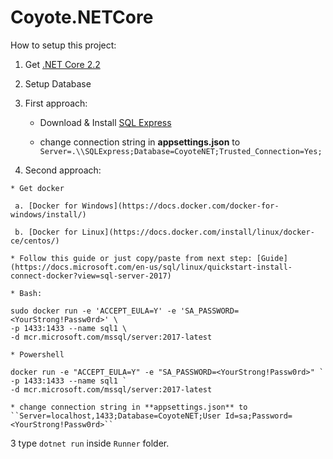 # Coyote.NETCore


How to setup this project:

1. Get [.NET Core 2.2](https://dotnet.microsoft.com/download/dotnet-core/2.2)

2. Setup Database

 1. First approach: 
    * Download & Install [SQL Express](https://www.microsoft.com/pl-pl/sql-server/sql-server-editions-express)

    * change connection string in **appsettings.json** to ``Server=.\\SQLExpress;Database=CoyoteNET;Trusted_Connection=Yes;``

    

  2. Second approach:
  
    * Get docker

     a. [Docker for Windows](https://docs.docker.com/docker-for-windows/install/)

     b. [Docker for Linux](https://docs.docker.com/install/linux/docker-ce/centos/)

    * Follow this guide or just copy/paste from next step: [Guide](https://docs.microsoft.com/en-us/sql/linux/quickstart-install-connect-docker?view=sql-server-2017)

	* Bash:

	sudo docker run -e 'ACCEPT_EULA=Y' -e 'SA_PASSWORD=<YourStrong!Passw0rd>' \
	-p 1433:1433 --name sql1 \
	-d mcr.microsoft.com/mssql/server:2017-latest

	* Powershell

	docker run -e "ACCEPT_EULA=Y" -e "SA_PASSWORD=<YourStrong!Passw0rd>" `
	-p 1433:1433 --name sql1 `
	-d mcr.microsoft.com/mssql/server:2017-latest

    * change connection string in **appsettings.json** to ``Server=localhost,1433;Database=CoyoteNET;User Id=sa;Password=<YourStrong!Passw0rd>``

3 type ``dotnet run`` inside ``Runner`` folder.
